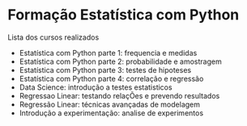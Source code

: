 # Formação Estatística com Python

Lista dos cursos realizados

- Estatística com Python parte 1: frequencia e medidas
- Estatística com Python parte 2: probabilidade e amostragem
- Estatística com Python parte 3: testes de hipoteses
- Estatística com Python parte 4: correlação e regressão
- Data Science: introdução a testes estatisticos
- Regressao Linear: testando relaçÕes e prevendo resultados
- Regressão Linear: técnicas avançadas de modelagem
- Introdução a experimentação: analise de experimentos